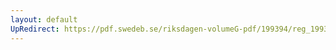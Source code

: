 ```yaml
---
layout: default
UpRedirect: https://pdf.swedeb.se/riksdagen-volumeG-pdf/199394/reg_199394/reg_199394_0058.pdf
---
```

